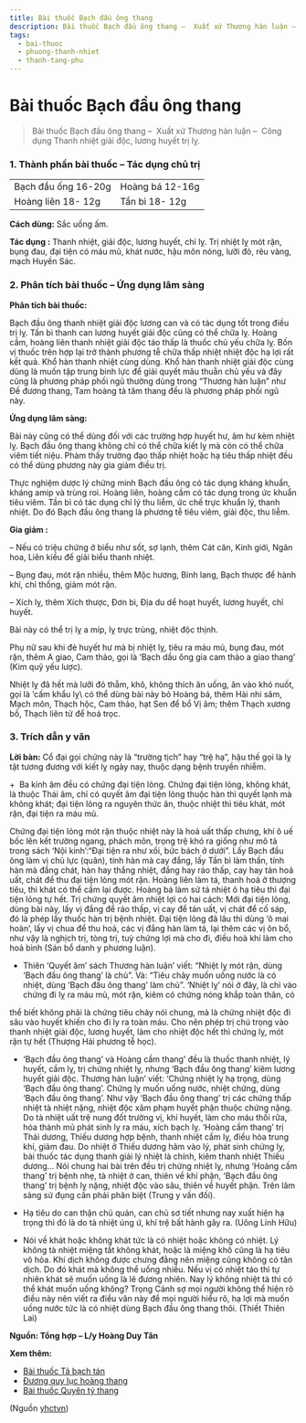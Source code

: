 ```yaml
---
title: Bài thuốc Bạch đầu ông thang
description: Bài thuốc Bạch đầu ông thang –  Xuất xứ Thương hàn luận –  Công dụng Thanh nhiệt giải độc, lương huyết trị lỵ.
tags:
  - bai-thuoc
  - phuong-thanh-nhiet
  - thanh-tang-phu
---
```


# Bài thuốc Bạch đầu ông thang 

> Bài thuốc Bạch đầu ông thang –  Xuất xứ Thương hàn luận –  Công dụng Thanh nhiệt giải độc, lương huyết trị lỵ.

### 1. Thành phần bài thuốc – Tác dụng chủ trị

|  |  |
| --- | --- |
| Bạch đầu ống 16-20g | Hoàng bá 12-16g |
| Hoàng liên 18- 12g | Tần bì 18- 12g |

**Cách dùng:** Sắc uống ấm.

**Tác dụng :** Thanh nhiệt, giải độc, lương huyết, chỉ lỵ. Trị nhiệt lỵ mót rặn, bụng đau, đại tiện có máu mủ, khát nước, hậu môn nóng, lưỡi đỏ, rêu vàng, mạch Huyền Sác.

### 2. Phân tích bài thuốc – Ứng dụng lâm sàng

**Phân tích bài thuốc:**

Bạch đầu ông thanh nhiệt giải độc lương can và có tác dụng tốt trong điều trị lỵ. Tần bì thanh can lương huyết giải độc cũng có thể chữa lỵ. Hoàng cầm, hoàng liên thanh nhiệt giải độc táo thấp là thuốc chủ yếu chữa lỵ. Bốn vị thuốc trên hợp lại trở thành phương tễ chữa thấp nhiệt nhiệt độc hạ lợi rất kết quả. Khổ hàn thanh nhiệt cùng dùng. Khổ hàn thanh nhiệt giải độc cùng dùng là muốn tập trung binh lực để giải quyết mâu thuẫn chủ yếu và đây cũng là phương pháp phối ngũ thường dùng trong “Thương hàn luận” như Đế đương thang, Tam hoàng tả tâm thang đều là phương pháp phối ngũ này. 

**Ứng dụng lâm sàng:** 

Bài này cũng có thể dùng đối với các trường hợp huyết hư, âm hư kèm nhiệt lỵ. Bạch đầu ông thang không chỉ có thể chữa kiết lỵ mà còn có thể chữa viêm tiết niệu. Phàm thấy trường đạo thấp nhiệt hoặc hạ tiêu thấp nhiệt đều có thể dùng phương này gia giảm điều trị.

Thực nghiệm dược lý chứng minh Bạch đầu ông có tác dụng kháng khuẩn, kháng amip và trùng roi. Hoàng liên, hoàng cầm có tác dụng trong ức khuẩn tiêu viêm. Tần bì có tác dụng chỉ lý thu liễm, ức chế trực khuẩn lý, thanh nhiệt. Do đó Bạch đầu ông thang là phương tễ tiêu viêm, giải độc, thu liễm. 

**Gia giảm :**

– Nếu có triệu chứng ở biểu như sốt, sợ lạnh, thêm Cát căn, Kinh giới, Ngân hoa, Liên kiều để giải biểu thanh nhiệt.

– Bụng đau, mót rặn nhiều, thêm Mộc hương, Binh lang, Bạch thược để hành khí, chỉ thống, giảm mót rặn.

– Xích lỵ, thêm Xích thược, Đơn bì, Địa du dể hoạt huyết, lương huyết, chỉ huyết.

Bài này có thể trị lỵ a míp, lỵ trực trùng, nhiệt độc thịnh.

Phụ nữ sau khi đẻ huyết hư mà bị nhiệt lỵ, tiêu ra máu mủ, bụng đau, mót rặn, thêm A giao, Cam thảo, gọi là ‘Bạch dầu ông gia cam thảo a giao thang’ (Kim quỹ yếu lược).

Nhiệt lỵ đã hết mà lưỡi đỏ thẫm, khô, không thích ăn uống, ăn vào khó nuốt, gọi là ‘cấm khẩu lỵ\ có thể dùng bài này bỏ Hoàng bá, thêm Hài nhi sâm, Mạch môn, Thạch hộc, Cam thảo, hạt Sen để bổ Vị âm; thêm Thạch xương bồ, Thạch liên tử để hoá trọc.

### **3.** Trích dẫn y văn

**Lời bàn:** Cổ đại gọi chứng này là “trường tịch” hay “trệ hạ”, hậu thế gọi là lỵ tật tương đương với kiết lỵ ngày nay, thuộc dạng bệnh truyền nhiễm. 

+  Ba kinh âm đều có chứng đại tiện lỏng. Chứng đại tiện lỏng, không khát, là thuộc Thái âm, chỉ có quyết âm đại tiện lỏng thuộc hàn thì quyết lạnh mà không khát; đại tiện lỏng ra nguyên thức ăn, thuộc nhiệt thì tiêu khát, mót rặn, đại tiện ra máu mủ.

Chứng đại tiện lỏng mót rặn thuộc nhiệt này là hoả uất thấp chưng, khí ô uế bốc lên kết trường ngang, phách môn, trọng trệ khó ra giống như mô tả trong sách ‘Nội kinh’:“Đại tiện ra như xối, bức bách ở dưới”. Lấy Bạch đầu ông làm vị chủ lực (quân), tính hàn mà cay đắng, lấy Tần bì làm thần, tính hàn mà đắng chát, hàn hay thắng nhiệt, đắng hay ráo thấp, cay hay tán hoả uất, chát để thu đại tiện lỏng mót rặn. Hoàng liên làm tá, thanh hoả ở thượng tiêu, thì khát có thể cầm lại được. Hoàng bá làm sứ tả nhiệt ô hạ tiêu thì đại tiện lỏng tự hết. Trị chứng quyết âm nhiệt lợi có hai cách: Mới đại tiện lỏng, dùng bài này, lấy vị đắng để ráo thấp, vị cay để tán uất, vị chát để cố sáp, đó là phép lấy thuốc hàn trị bệnh nhiệt. Đại tiện lỏng đã lâu thì dùng ‘ô mai hoàn’, lấy vị chua để thu hoả, các vị đắng hàn làm tá, lại thêm các vị ôn bổ, như vậy là nghịch trị, tòng trị, tuỳ chứng lợi mà cho đi, điều hoà khí làm cho hoả bình (Sán bổ danh y phương luận).

+ Thiên ‘Quyết âm’ sách Thương hàn luận’ viết: “Nhiệt lỵ mót rặn, dùng ‘Bạch đầu ông thang’ là chủ”. Và: “Tiêu chảy muốn uống nước là có nhiệt, dùng ‘Bạch đầu ông thang’ làm chủ”. ‘Nhiệt lỵ’ nói ở đây, là chỉ vào chứng đi lỵ ra máu mủ, mót rặn, kiêm có chứng nóng khắp toàn thân, có

thể biết không phải là chứng tiêu chảy nói chung, mà là chứng nhiệt độc đi sâu vào huyết khiến cho đi ly ra toàn máu. Cho nên phép trị chú trọng vào thanh nhiệt giải độc, lương huyết, làm cho nhiệt độc hết thì chứng lỵ, mót rặn tự hết (Thượng Hải phương tễ học).

+ ‘Bạch đầu ông thang’ và Hoàng cầm thang’ đều là thuốc thanh nhiệt, lý huyết, cầm lỵ, trị chứng nhiệt lỵ, nhưng ‘Bạch đầu ông thang’ kiêm lương huyết giải độc. Thương hàn luận’ viết: ‘Chứng nhiệt lỵ hạ trọng, dùng ‘Bạch đầu ông thang’. Chứng lỵ muốn uống nước, nhiệt chứng, dùng ‘Bạch đầu ông thang’. Như vậy ‘Bạch đầu ông thang’ trị các chứng thấp nhiệt tà nhiệt nặng, nhiệt độc xâm phạm huyết phận thuộc chứng nặng. Do tà nhiệt uất trệ nung đốt trường vị, khí huyết, làm cho máu thối rữa, hóa thành mủ phát sinh lỵ ra máu, xích bạch lỵ. ‘Hoàng cầm thang’ trị Thái dương, Thiếu dương hợp bệnh, thanh nhiệt cầm lỵ, điều hòa trung khí, giảm đau. Do nhiệt ở Thiếu dương hãm vào lý, phát sinh chứng lỵ, bài thuốc tác dụng thanh giải lý nhiệt là chính, kiêm thanh nhiệt Thiếu dương… Nói chung hai bài trên đều trị chứng nhiệt lỵ, nhưng ‘Hoàng cầm thang’ trị bệnh nhẹ, tà nhiệt ở can, thiên về khí phận, ‘Bạch đầu ông thang’ trị bệnh lỵ nặng, nhiệt độc vào sâu, thiên về huyết phận. Trên lâm sàng sử đụng cần phải phân biệt (Trung y vấn đối).

+ Hạ tiêu do can thận chủ quản, can chủ sơ tiết nhưng nay xuất hiện hạ trọng thì đó là do tà nhiệt úng ứ, khí trệ bất hành gây ra. (Uông Linh Hữu)

+ Nói về khát hoặc không khát tức là có nhiệt hoặc không có nhiệt. Lý không tà nhiệt miệng tất không khát, hoặc là miệng khô cũng là hạ tiêu vô hỏa. Khí dịch không được chưng đằng nên miệng cũng không có tân dịch. Do đó khát mà không thể uống nhiều. Nếu vị có nhiệt táo thì tự nhiên khát sẽ muốn uống là lẽ đương nhiên. Nay lý không nhiệt tà thì có thể khát muốn uống không? Trọng Cảnh sợ mọi người không thể hiện rõ điều này nên viết ra điều văn này để mọi người hiểu rõ, hạ lợi mà muốn uống nước tức là có nhiệt dùng Bạch đầu ông thang thôi. (Thiết Thiên Lai) 

**Nguồn: Tổng hợp – L/y Hoàng Duy Tân**

**Xem thêm:**

* [Bài thuốc Tả bạch tán](/yhctvn/bai-thuoc-ta-bach-tan/)
* [Đương quy lục hoàng thang](/yhctvn/duong-quy-luc-hoang-thang/)
* [Bài thuốc Quyên tý thang](/yhctvn/bai-thuoc-quyen-ty-thang/)

(Nguồn <a href="https://yhctvn.com/bai-thuoc-bach-dau-ong-thang/" target="_blank">yhctvn</a>)
